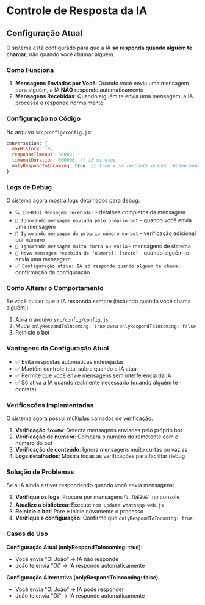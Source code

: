 # Controle de Resposta da IA

## Configuração Atual

O sistema está configurado para que a IA **só responda quando alguém te chamar**, não quando você chamar alguém.

### Como Funciona

1. **Mensagens Enviadas por Você**: Quando você envia uma mensagem para alguém, a IA **NÃO** responde automaticamente
2. **Mensagens Recebidas**: Quando alguém te envia uma mensagem, a IA processa e responde normalmente

### Configuração no Código

No arquivo `src/config/config.js`:

```javascript
conversation: {
  maxHistory: 10,
  responseTimeout: 30000,
  timeoutDuration: 600000, // 10 minutos
  onlyRespondToIncoming: true  // true = só responde quando recebe mensagem
}
```

### Logs de Debug

O sistema agora mostra logs detalhados para debug:

- `🔍 [DEBUG] Mensagem recebida:` - detalhes completos da mensagem
- `🚫 Ignorando mensagem enviada pelo próprio bot` - quando você envia uma mensagem
- `🚫 Ignorando mensagem do próprio número do bot` - verificação adicional por número
- `🚫 Ignorando mensagem muito curta ou vazia` - mensagens de sistema
- `📱 Nova mensagem recebida de [número]: [texto]` - quando alguém te envia uma mensagem
- `✅ Configuração ativa: IA só responde quando alguém te chama` - confirmação da configuração

### Como Alterar o Comportamento

Se você quiser que a IA responda sempre (incluindo quando você chama alguém):

1. Abra o arquivo `src/config/config.js`
2. Mude `onlyRespondToIncoming: true` para `onlyRespondToIncoming: false`
3. Reinicie o bot

### Vantagens da Configuração Atual

- ✅ Evita respostas automáticas indesejadas
- ✅ Mantém controle total sobre quando a IA atua
- ✅ Permite que você envie mensagens sem interferência da IA
- ✅ Só ativa a IA quando realmente necessário (quando alguém te contata)

### Verificações Implementadas

O sistema agora possui múltiplas camadas de verificação:

1. **Verificação `fromMe`**: Detecta mensagens enviadas pelo próprio bot
2. **Verificação de número**: Compara o número do remetente com o número do bot
3. **Verificação de conteúdo**: Ignora mensagens muito curtas ou vazias
4. **Logs detalhados**: Mostra todas as verificações para facilitar debug

### Solução de Problemas

Se a IA ainda estiver respondendo quando você envia mensagens:

1. **Verifique os logs**: Procure por mensagens `🔍 [DEBUG]` no console
2. **Atualize a biblioteca**: Execute `npm update whatsapp-web.js`
3. **Reinicie o bot**: Pare e inicie novamente o processo
4. **Verifique a configuração**: Confirme que `onlyRespondToIncoming: true`

### Casos de Uso

**Configuração Atual (onlyRespondToIncoming: true)**:
- Você envia "Oi João" → IA não responde
- João te envia "Oi" → IA responde automaticamente

**Configuração Alternativa (onlyRespondToIncoming: false)**:
- Você envia "Oi João" → IA pode responder
- João te envia "Oi" → IA responde automaticamente
